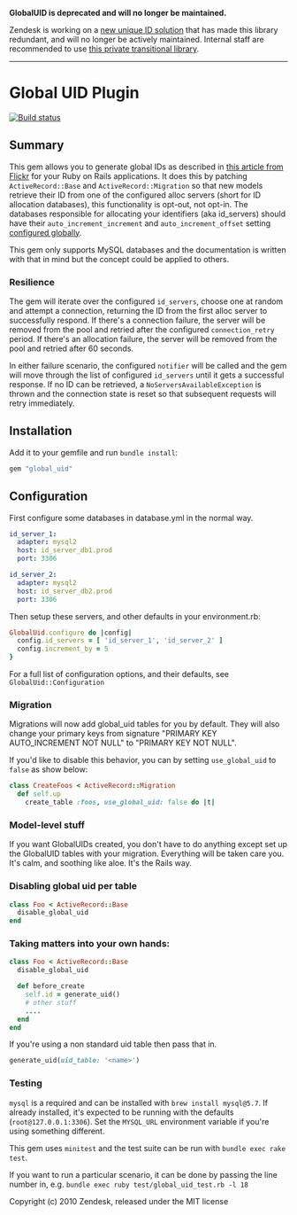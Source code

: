 **GlobalUID is deprecated and will no longer be maintained.**

Zendesk is working on a [new unique ID solution](https://medium.com/zendesk-engineering/how-probable-are-collisions-with-ulids-monotonic-option-d604d3ed2de) that has made this library redundant, and will no longer be actively maintained. Internal staff are recommended to use [this private transitional library](https://github.com/zendesk/zendesk_unique_id_migration).

----

# Global UID Plugin

[![Build status](https://circleci.com/gh/zendesk/global_uid.svg?style=svg)](https://circleci.com/gh/zendesk/global_uid)

## Summary

This gem allows you to generate global IDs as described in [this article from Flickr](http://code.flickr.com/blog/2010/02/08/ticket-servers-distributed-unique-primary-keys-on-the-cheap/) for your Ruby on Rails applications. It does this by patching
`ActiveRecord::Base` and `ActiveRecord::Migration` so that new models retrieve their ID from one of the configured
alloc servers (short for ID allocation databases), this functionality is opt-out, not opt-in. The databases responsible
for allocating your identifiers (aka id_servers) should have their `auto_increment_increment` and `auto_increment_offset`
setting [configured globally](https://dev.mysql.com/doc/refman/5.7/en/replication-options-master.html#sysvar_auto_increment_increment).

This gem only supports MySQL databases and the documentation is written with that in mind but the concept could be applied to others.

### Resilience

The gem will iterate over the configured `id_servers`, choose one at random and attempt a connection, returning the ID from the first alloc server to successfully respond.
If there's a connection failure, the server will be removed from the pool and retried after the configured `connection_retry` period.
If there's an allocation failure, the server will be removed from the pool and retried after 60 seconds.

In either failure scenario, the configured `notifier` will be called and the gem will move through the list of configured `id_servers`
until it gets a successful response. If no ID can be retrieved, a `NoServersAvailableException` is thrown and the connection state is reset so that subsequent requests will retry immediately.

## Installation

Add it to your gemfile and run `bundle install`:

```rb
gem "global_uid"
```

## Configuration

First configure some databases in database.yml in the normal way.

```yml
id_server_1:
  adapter: mysql2
  host: id_server_db1.prod
  port: 3306

id_server_2:
  adapter: mysql2
  host: id_server_db2.prod
  port: 3306
```

Then setup these servers, and other defaults in your environment.rb:

```rb
GlobalUid.configure do |config|
  config.id_servers = [ 'id_server_1', 'id_server_2' ]
  config.increment_by = 5
}
```

For a full list of configuration options, and their defaults, see `GlobalUid::Configuration`

### Migration

Migrations will now add global_uid tables for you by default.  They will also change
your primary keys from signature "PRIMARY KEY AUTO_INCREMENT NOT NULL" to "PRIMARY KEY NOT NULL".

If you'd like to disable this behavior, you can by setting `use_global_uid` to `false` as show
below:

```rb
class CreateFoos < ActiveRecord::Migration
  def self.up
    create_table :foos, use_global_uid: false do |t|
```

### Model-level stuff

If you want GlobalUIDs created, you don't have to do anything except set up the GlobalUID tables
with your migration.  Everything will be taken care you.  It's calm, and soothing like aloe.
It's the Rails way.


### Disabling global uid per table

```rb
class Foo < ActiveRecord::Base
  disable_global_uid
end
```

### Taking matters into your own hands:

```rb
class Foo < ActiveRecord::Base
  disable_global_uid

  def before_create
    self.id = generate_uid()
    # other stuff
    ....
  end
end
```

If you're using a non standard uid table then pass that in.

```rb
generate_uid(uid_table: '<name>')
```

### Testing

`mysql` is a required and can be installed with `brew install mysql@5.7`.
If already installed, it's expected to be running with the defaults (`root@127.0.0.1:3306`).
Set the `MYSQL_URL` environment variable if you're using something different.

This gem uses `minitest` and the test suite can be run with `bundle exec rake test`.

If you want to run a particular scenario, it can be done by passing the line number in, e.g. `bundle exec ruby test/global_uid_test.rb -l 18`

Copyright (c) 2010 Zendesk, released under the MIT license

